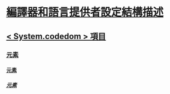 # [編譯器和語言提供者設定結構描述](index.md)
## [< System.codedom > 項目](system-codedom-element.md)
### [<compilers> 元素](compilers-element.md)
#### [<compiler> 元素](compiler-element.md)
##### [<providerOption> 元素](provideroption-element.md)
